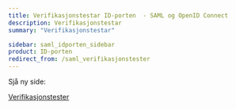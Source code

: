 ```yaml
---
title: Verifikasjonstestar ID-porten  - SAML og OpenID Connect
description: Verifikasjonstestar
summary: "Verifikasjonstestar"

sidebar: saml_idporten_sidebar
product: ID-porten
redirect_from: /saml_verifikasjonstester
---
```


Sjå ny side:

[Verifikasjonstester](https://docs.digdir.no/docs/idporten/idporten/idporten_verifikasjonstester.html)
